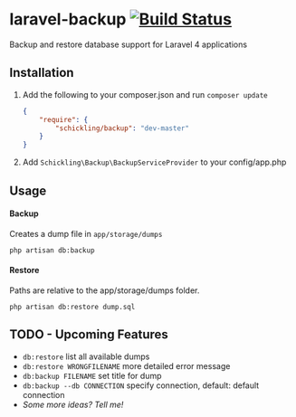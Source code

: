 laravel-backup [![Build Status](https://travis-ci.org/schickling/laravel-backup.png)](https://travis-ci.org/schickling/laravel-backup)
==============

Backup and restore database support for Laravel 4 applications

## Installation

1. Add the following to your composer.json and run `composer update`

    ```json
    {
        "require": {
            "schickling/backup": "dev-master"
        }
    }
    ```

2. Add `Schickling\Backup\BackupServiceProvider` to your config/app.php

## Usage

#### Backup
Creates a dump file in `app/storage/dumps`
```
php artisan db:backup
```

#### Restore
Paths are relative to the app/storage/dumps folder.
```
php artisan db:restore dump.sql
```

## TODO - Upcoming Features
* `db:restore` list all available dumps
* `db:restore WRONGFILENAME` more detailed error message
* `db:backup FILENAME` set title for dump
* `db:backup --db CONNECTION` specify connection, default: default connection
* *Some more ideas? Tell me!*
